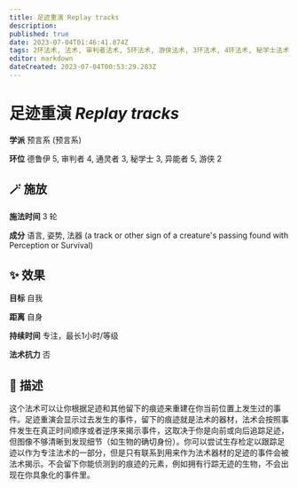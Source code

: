 ```yaml
---
title: 足迹重演 Replay tracks
description: 
published: true
date: 2023-07-04T01:46:41.874Z
tags: 2环法术, 法术, 审判者法术, 5环法术, 游侠法术, 3环法术, 4环法术, 秘学士法术, 德鲁伊法术, 异能者法术, 预言系, 通灵者法术
editor: markdown
dateCreated: 2023-07-04T00:53:29.283Z
---
```


# **足迹重演** *Replay tracks*

**学派** 预言系 (预言系) 

**环位** 德鲁伊 5, 审判者 4, 通灵者 3, 秘学士 3, 异能者 5, 游侠 2

## 🪄 施放

**施法时间** 3 轮

**成分** 语言, 姿势, 法器 (a track or other sign of a creature's passing found with Perception or Survival)

## ✨ 效果 

**目标** 自我 

**距离** 自身  

**持续时间** 专注，最长1小时/等级 

**法术抗力** 否

## 📖 描述

这个法术可以让你根据足迹和其他留下的痕迹来重建在你当前位置上发生过的事件。足迹重演会显示过去发生的事件，留下的痕迹就是法术的器材，法术会按照事件发生在真正时间顺序或者逆序来揭示事件，这取决于你是向前或向后追踪足迹，但图像不够清晰到发现细节（如生物的确切身份）。你可以尝试生存检定以跟踪足迹以作为专注法术的一部分，但是只有联系到用来作为法术器材的足迹的事件会被法术揭示。不会留下你能侦测到的痕迹的元素，例如拥有行踪无迹的生物，不会出现在你具象化的事件里。
    